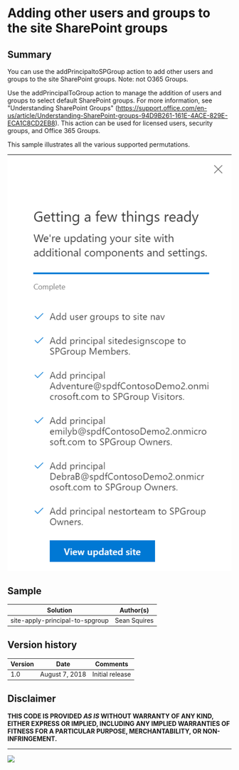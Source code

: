 # Adding other users and groups to the site SharePoint groups

## Summary

You can use the addPrincipaltoSPGroup action to add other users and groups to the site SharePoint groups. Note: not O365 Groups.

Use the addPrincipalToGroup action to manage the addition of users and groups to select default SharePoint groups. For more information, see "Understanding SharePoint Groups" (https://support.office.com/en-us/article/Understanding-SharePoint-groups-94D9B261-161E-4ACE-829E-ECA1C8CD2EB8). This action can be used for licensed users, security groups, and Office 365 Groups.

This sample illustrates all the various supported permutations.  

![Screenshot](screenshot.png)

## Sample

Solution|Author(s)
--------|---------
site-apply-principal-to-spgroup | Sean Squires

## Version history

Version|Date|Comments
-------|----|--------
1.0| August 7, 2018 |Initial release

## Disclaimer
**THIS CODE IS PROVIDED *AS IS* WITHOUT WARRANTY OF ANY KIND, EITHER EXPRESS OR IMPLIED, INCLUDING ANY IMPLIED WARRANTIES OF FITNESS FOR A PARTICULAR PURPOSE, MERCHANTABILITY, OR NON-INFRINGEMENT.**

---

<img src="https://telemetry.sharepointpnp.com/sp-dev-site-scripts/samples/site-apply-principal-to-spgroup" />